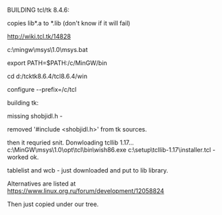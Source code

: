 
BUILDING tcl/tk 8.4.6:

copies lib*.a to *.lib (don't know if it will fail)

http://wiki.tcl.tk/14828

c:\mingw\msys\1.0\msys.bat

export PATH=$PATH:/c/MinGW/bin

cd d:/tcktk8.6.4/tcl8.6.4/win

configure --prefix=/c/tcl

building tk: 

missing shobjidl.h - 

removed '#include <shobjidl.h>' from tk sources. 

then it requried snit. Donwloading tcllib 1.17...
c:\MinGW\msys\1.0\opt\tcl\bin\wish86.exe c:\setup\tcllib-1.17\installer.tcl - worked ok. 

tablelist and wcb - just downloaded and put to lib library. 


Alternatives are listed at https://www.linux.org.ru/forum/development/12058824


Then just copied under our tree.